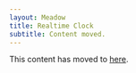 ```yaml
---
layout: Meadow
title: Realtime Clock
subtitle: Content moved.
---
```


This content has moved to [here](../../Meadow.OS/RTC/).
